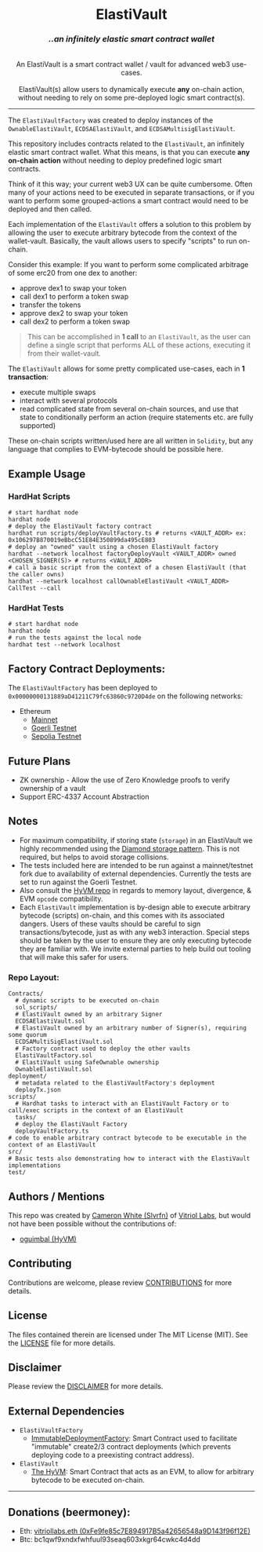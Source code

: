 <div align="center">
  <h1>ElastiVault</h1>
</div>

<div align="center">
  <h3><i>..an infinitely elastic smart contract wallet</i></h3>
  <br>
  An ElastiVault is a smart contract wallet&nbsp;/&nbsp;vault for advanced web3 use-cases.  
  <br>
  <br>
  ElastiVault(s) allow users to dynamically execute <b>any</b> on-chain action, without needing to rely on some pre-deployed logic smart contract(s).
  <br>
</div>

***

The `ElastiVaultFactory` was created to deploy instances of the `OwnableElastiVault`, `ECDSAElastiVault`, and `ECDSAMultisigElastiVault`.

This repository includes contracts related to the `ElastiVault`, an infinitely elastic smart contract wallet. What this means, is that you can execute **any on-chain action** without needing to deploy predefined logic smart contracts.

Think of it this way; your current web3 UX can be quite cumbersome. Often many of your actions need to be executed in separate transactions, or if you want to perform some grouped-actions a smart contract would need to be deployed and then called. 

Each implementation of the `ElastiVault` offers a solution to this problem by allowing the user to execute arbitrary bytecode from the context of the wallet-vault. Basically, the vault allows users to specify "scripts" to run on-chain.

Consider this example: If you want to perform some complicated arbitrage of some erc20 from one dex to another:
- approve dex1 to swap your token
- call dex1 to perform a token swap
- transfer the tokens
- approve dex2 to swap your token
- call dex2 to perform a token swap

> This can be accomplished in **1 call** to an `ElastiVault`, as the user can define a single script that performs ALL of these actions, executing it from their wallet-vault.

The `ElastiVault` allows for some pretty complicated use-cases, each in **1 transaction**:
- execute multiple swaps
- interact with several protocols 
- read complicated state from several on-chain sources, and use that state to conditionally perform an action (require statements etc. are fully supported)

These on-chain scripts written/used here are all written in `Solidity`, but any language that complies to EVM-bytecode should be possible here.

## Example Usage

### HardHat Scripts

```shell
# start hardhat node
hardhat node
# deploy the ElastiVault factory contract
hardhat run scripts/deployVaultFactory.ts # returns <VAULT_ADDR> ex: 0x106297B870019eBbcC51E84E350899da495cE803
# deploy an "owned" vault using a chosen ElastiVault factory
hardhat --network localhost factoryDeployVault <VAULT_ADDR> owned <CHOSEN_SIGNER(S)> # returns <VAULT_ADDR>
# call a basic script from the context of a chosen ElastiVault (that the caller owns)
hardhat --network localhost callOwnableElastiVault <VAULT_ADDR> CallTest --call
```

### HardHat Tests

```shell
# start hardhat node
hardhat node
# run the tests against the local node
hardhat test --network localhost
```

## Factory Contract Deployments:

The `ElastiVaultFactory` has been deployed to `0x00000000131889aD41211C79fc63860c9720D4de` on the following networks:
- Ethereum
  - [Mainnet](https://etherscan.io/address/0x00000000131889aD41211C79fc63860c9720D4de)
  - [Goerli Testnet](https://goerli.etherscan.io/address/0x00000000131889aD41211C79fc63860c9720D4de)
  - [Sepolia Testnet](https://sepolia.etherscan.io/address/0x00000000131889aD41211C79fc63860c9720D4de)

## Future Plans

- ZK ownership - Allow the use of Zero Knowledge proofs to verify ownership of a vault
- Support ERC-4337 Account Abstraction

## Notes

- For maximum compatibility, if storing state (`storage`) in an ElastiVault we highly recommended using the [Diamond storage pattern](https://medium.com/1milliondevs/new-storage-layout-for-proxy-contracts-and-diamonds-98d01d0eadb.). This is not required, but helps to avoid storage collisions.
- The tests included here are intended to be run against a mainnet/testnet fork due to availability of external dependencies. Currently the tests are set to run against the Goerli Testnet.
- Also consult the [HyVM repo](https://github.com/oguimbal/HyVM) in regards to memory layout, divergence, & EVM `opcode` compatibility.
- Each `ElastiVault` implementation is by-design able to execute arbitrary bytecode (scripts) on-chain, and this comes with its associated dangers. Users of these vaults should be careful to sign transactions/bytecode, just as with any web3 interaction. Special steps should be taken by the user to ensure they are only executing bytecode they are familiar with. We invite external parties to help build out tooling that will make this safer for users.

### Repo Layout:

```shell
Contracts/    
  # dynamic scripts to be executed on-chain
  sol_scripts/
  # ElastiVault owned by an arbitrary Signer
  ECDSAElastiVault.sol
  # ElastiVault owned by an arbitrary number of Signer(s), requiring some quorum
  ECDSAMultiSigElastiVault.sol
  # Factory contract used to deploy the other vaults
  ElastiVaultFactory.sol
  # ElastiVault using SafeOwnable ownership
  OwnableElastiVault.sol
deployment/
  # metadata related to the ElastiVaultFactory's deployment
  deployTx.json
scripts/
  # Hardhat tasks to interact with an ElastiVault Factory or to call/exec scripts in the context of an ElastiVault
  tasks/
  # deploy the ElastiVault Factory
  deployVaultFactory.ts
# code to enable arbitrary contract bytecode to be executable in the context of an ElastiVault
src/
# Basic tests also demonstrating how to interact with the ElastiVault implementations
test/
```

## Authors / Mentions

This repo was created by [Cameron White (Slvrfn)](https://ca.meron.dev) of [Vitriol Labs](https://vitriol.sh), but would not have been possible without the contributions of:
- [oguimbal (HyVM)](https://github.com/oguimbal/HyVM)

## Contributing

Contributions are welcome, please review [CONTRIBUTIONS](https://github.com/VitriolLabs/elastivault/blob/main/CONTRIBUTING.md) for more details.

## License

The files contained therein are licensed under The MIT License (MIT). See the [LICENSE](https://github.com/VitriolLabs/elastivault/blob/main/LICENSE.md) file for more details.

## Disclaimer

Please review the [DISCLAIMER](https://github.com/VitriolLabs/elastivault/blob/main/DISCLAIMER.md) for more details.

## External Dependencies

- `ElastiVaultFactory`
  - [ImmutableDeploymentFactory](https://github.com/VitriolLabs/immutable-deployment-factory): Smart Contract used to facilitate "immutable" create2/3 contract deployments (which prevents deploying code to a preexisting contract address).
- `ElastiVault`
  - [The HyVM](https://github.com/oguimbal/HyVM): Smart Contract that acts as an EVM, to allow for arbitrary bytecode to be executed on-chain.

***

## Donations (beermoney):

- Eth: [vitriollabs.eth (0xFe9fe85c7E894917B5a42656548a9D143f96f12E)](https://etherscan.io/address/0xFe9fe85c7E894917B5a42656548a9D143f96f12E)
- Btc: bc1qwf9xndxfwhfuul93seaq603xkgr64cwkc4d4dd
